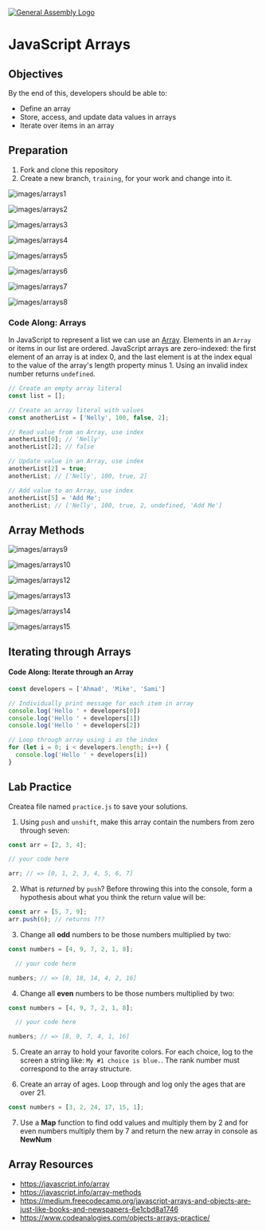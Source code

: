 [![General Assembly Logo](https://camo.githubusercontent.com/1a91b05b8f4d44b5bbfb83abac2b0996d8e26c92/687474703a2f2f692e696d6775722e636f6d2f6b6538555354712e706e67)](https://generalassemb.ly/education/web-development-immersive)

# JavaScript Arrays

## Objectives

By the end of this, developers should be able to:

- Define an array
- Store, access, and update data values in arrays
- Iterate over items in an array


## Preparation

1. Fork and clone this repository
1. Create a new branch, `training`, for your work and change into it.


![images/arrays1](images/arrays1.png)

![images/arrays2](images/arrays2.png)

![images/arrays3](images/arrays3.png)

![images/arrays4](images/arrays4.png)

![images/arrays5](images/arrays5.png)

![images/arrays6](images/arrays6.png)

![images/arrays7](images/arrays7.png)

![images/arrays8](images/arrays8.png)

### Code Along: Arrays

In JavaScript to represent a list we can use an [Array](https://developer.mozilla.org/en-US/docs/Web/JavaScript/Reference/Global_Objects/Array).
Elements in an `Array` or items in our list are ordered. JavaScript arrays are
zero-indexed: the first element of an array is at index 0, and the last element
is at the index equal to the value of the array's length property minus 1. Using
an invalid index number returns `undefined`.

```js
// Create an empty array literal
const list = [];

// Create an array literal with values
const anotherList = ['Nelly', 100, false, 2];

// Read value from an Array, use index
anotherList[0]; // 'Nelly'
anotherList[2]; // false

// Update value in an Array, use index
anotherList[2] = true;
anotherList; // ['Nelly', 100, true, 2]

// Add value to an Array, use index
anotherList[5] = 'Add Me';
anotherList; // ['Nelly', 100, true, 2, undefined, 'Add Me']
```

## Array Methods

![images/arrays9](images/arrays9.png)

![images/arrays10](images/arrays10.png)

![images/arrays12](images/arrays12.png)

![images/arrays13](images/arrays13.png)

![images/arrays14](images/arrays14.png)

![images/arrays15](images/arrays15.png)

## Iterating through Arrays


#### Code Along: Iterate through an Array

```js
const developers = ['Ahmad', 'Mike', 'Sami']

// Individually print message for each item in array
console.log('Hello ' + developers[0])
console.log('Hello ' + developers[1])
console.log('Hello ' + developers[2])

// Loop through array using i as the index
for (let i = 0; i < developers.length; i++) {
  console.log('Hello ' + developers[i])
}
```

## Lab Practice

Createa  file named `practice.js` to save your solutions.

1. Using `push` and `unshift`, make this array contain the numbers from zero through seven:

```js
const arr = [2, 3, 4];

// your code here

arr; // => [0, 1, 2, 3, 4, 5, 6, 7]
```

2. What is *returned* by `push`? Before throwing this into the console, form a hypothesis about what you think the return value will be:

```js
const arr = [5, 7, 9];
arr.push(6); // returns ???
```

3. Change all **odd** numbers to be those numbers multiplied by two:
```js
const numbers = [4, 9, 7, 2, 1, 8];

  // your code here

numbers; // => [8, 18, 14, 4, 2, 16]
```

4. Change all **even** numbers to be those numbers multiplied by two:
```js
const numbers = [4, 9, 7, 2, 1, 8];

  // your code here

numbers; // => [8, 9, 7, 4, 1, 16]
```

5.  Create an array to hold your favorite colors.  For each choice, log to the screen a string like: `My #1 choice is blue.`. The rank number must correspond to the array structure.

6.  Create an array of ages.  Loop through and log only the ages that are over 21.

```js
const numbers = [3, 2, 24, 17, 15, 1];

```
7.  Use a **Map** function to find odd values and multiply them by 2 and for even numbers multiply them by 7 and return the new array in console as **NewNum**

## Array Resources

- https://javascript.info/array
- https://javascript.info/array-methods
- https://medium.freecodecamp.org/javascript-arrays-and-objects-are-just-like-books-and-newspapers-6e1cbd8a1746
- https://www.codeanalogies.com/objects-arrays-practice/